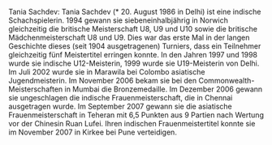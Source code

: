 Tania Sachdev: Tania Sachdev (* 20. August 1986 in Delhi) ist eine indische Schachspielerin. 1994 gewann sie siebeneinhalbjährig in Norwich gleichzeitig die britische Meisterschaft U8, U9 und U10 sowie die britische Mädchenmeisterschaft U8 und U9. Dies war das erste Mal in der langen Geschichte dieses (seit 1904 ausgetragenen) Turniers, dass ein Teilnehmer gleichzeitig fünf Meistertitel erringen konnte. In den Jahren 1997 und 1998 wurde sie indische U12-Meisterin, 1999 wurde sie U19-Meisterin von Delhi. Im Juli 2002 wurde sie in Marawila bei Colombo asiatische Jugendmeisterin. Im November 2006 bekam sie bei den Commonwealth-Meisterschaften in Mumbai die Bronzemedaille. Im Dezember 2006 gewann sie ungeschlagen die indische Frauenmeisterschaft, die in Chennai ausgetragen wurde. Im September 2007 gewann sie die asiatische Frauenmeisterschaft in Teheran mit 6,5 Punkten aus 9 Partien nach Wertung vor der Chinesin Ruan Lufei. Ihren indischen Frauenmeistertitel konnte sie im November 2007 in Kirkee bei Pune verteidigen.
